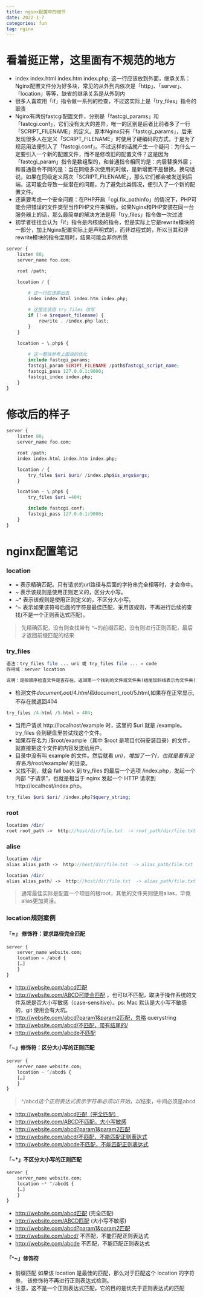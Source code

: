 ```yaml
---
title: nginx配置中的细节
date: 2022-1-7
categories: fun
tag: nginx
---
```


# 看着挺正常，这里面有不规范的地方

- index index.html index.htm index.php; 这一行应该放到外面，继承关系：Nginx配置文件分为好多块，常见的从外到内依次是「http」、「server」、「location」等等，缺省的继承关系是从外到内
- 很多人喜欢用「if」指令做一系列的检查，不过这实际上是「try_files」指令的职责
- Nginx有两份fastcgi配置文件，分别是「fastcgi_params」和「fastcgi.conf」，它们没有太大的差异，唯一的区别是后者比前者多了一行「SCRIPT_FILENAME」的定义。原本Nginx只有「fastcgi_params」，后来发现很多人在定义「SCRIPT_FILENAME」时使用了硬编码的方式，于是为了规范用法便引入了「fastcgi.conf」。不过这样的话就产生一个疑问：为什么一定要引入一个新的配置文件，而不是修改旧的配置文件？这是因为「fastcgi_param」指令是数组型的，和普通指令相同的是：内层替换外层；和普通指令不同的是：当在同级多次使用的时候，是新增而不是替换。换句话说，如果在同级定义两次「SCRIPT_FILENAME」，那么它们都会被发送到后端，这可能会导致一些潜在的问题，为了避免此类情况，便引入了一个新的配置文件。
- 还需要考虑一个安全问题：在PHP开启「cgi.fix_pathinfo」的情况下，PHP可能会把错误的文件类型当作PHP文件来解析。如果Nginx和PHP安装在同一台服务器上的话，那么最简单的解决方法是用「try_files」指令做一次过滤
- 初学者往往会认为「if」指令是内核级的指令，但是实际上它是rewrite模块的一部分，加上Nginx配置实际上是声明式的，而非过程式的，所以当其和非rewrite模块的指令混用时，结果可能会非你所愿

``` php
server {
    listen 80;
    server_name foo.com;

    root /path;

    location / {
    
        # 这一行应该挪出去
        index index.html index.htm index.php;

        # 这里应该用 try_files 改写
        if (!-e $request_filename) {
            rewrite . /index.php last;
        }
    }

    location ~ \.php$ {
    
        # 这一整块参考上面说的优化
        include fastcgi_params;
        fastcgi_param SCRIPT_FILENAME /path$fastcgi_script_name;
        fastcgi_pass 127.0.0.1:9000;
        fastcgi_index index.php;
    }
}
```

# 修改后的样子

``` php
server {
    listen 80;
    server_name foo.com;

    root /path;
    index index.html index.htm index.php;

    location / {
        try_files $uri $uri/ /index.php$is_args$args;
    }

    location ~ \.php$ {
        try_files $uri =404;

        include fastcgi.conf;
        fastcgi_pass 127.0.0.1:9000;
    }
}
```

# nginx配置笔记
### location
- = 表示精确匹配。只有请求的url路径与后面的字符串完全相等时，才会命中。
- ~ 表示该规则是使用正则定义的，区分大小写。
- ~* 表示该规则是使用正则定义的，不区分大小写。
- ^~ 表示如果该符号后面的字符是最佳匹配，采用该规则，不再进行后续的查找(不是一个正则表达式匹配)。
> 先精确匹配，没有则查找带有 ^~的前缀匹配，没有则进行正则匹配，最后才返回前缀匹配的结果


### try_files

``` php
语法：try_files file ... uri 或 try_files file ... = code
作用域：server location

说明：是按顺序检查文件是否存在，返回第一个找到的文件或文件夹(结尾加斜线表示为文件夹)，如果所有的文件或文件夹都找不到，会进行一个内部重定向到最后一个参数。
```

- 检测文件$document_root/4.html和$document_root/5.html,如果存在正常显示,不存在就返回404

``` php
try_files /4.html /5.html = 404;
```

- 当用户请求 http://localhost/example 时，这里的 $uri 就是 /example。 try_files 会到硬盘里尝试找这个文件。
- 如果存在名为 /$root/example（其中 $root 是项目代码安装目录）的文件，就直接把这个文件的内容发送给用户。
- 目录中没有叫 example 的文件。然后就看 $uri/，增加了一个 /，也就是看有没有名为 /$root/example/ 的目录。
- 又找不到，就会 fall back 到 try_files 的最后一个选项 /index.php，发起一个内部 “子请求”，也就是相当于 nginx 发起一个 HTTP 请求到 http://localhost/index.php。

``` php
try_files $uri $uri/ /index.php?$query_string;
```

### root

``` php
location /dir/ 
root root_path ->  http://host/dir/file.txt  -> root_path/dir/file.txt
```

### alise

``` php
location /dir
alias alias_path ->  http://host/dir/file.txt  -> alias_path/file.txt

location /dir/ 
alias alias_path/ ->  http://host/dir/file.txt  -> alias_path/file.txt

```

> 通常最佳实际是配置一个项目的根root，其他的文件夹则使用alias，毕竟alias更加灵活。

### location规则案例

#### 「=」 修饰符：要求路径完全匹配

``` php
server {
    server_name website.com;
    location = /abcd {
    […]
    }
}
```

- http://website.com/abcd匹配
- http://website.com/ABCD可能会匹配 ，也可以不匹配，取决于操作系统的文件系统是否大小写敏感（case-sensitive）。ps: Mac 默认是大小写不敏感的，git 使用会有大坑。
- http://website.com/abcd?param1&param2匹配，忽略 querystring
- http://website.com/abcd/不匹配，带有结尾的/
- http://website.com/abcde不匹配

#### 「~」修饰符：区分大小写的正则匹配

``` php
server {
    server_name website.com;
    location ~ ^/abcd$ {
    […]
    }
}
```

> ^/abcd$这个正则表达式表示字符串必须以/开始，以$结束，中间必须是abcd

- http://website.com/abcd匹配（完全匹配）
- http://website.com/ABCD不匹配，大小写敏感
- http://website.com/abcd?param1&param2匹配
- http://website.com/abcd/不匹配，不能匹配正则表达式
- http://website.com/abcde不匹配，不能匹配正则表达式

#### 「~*」不区分大小写的正则匹配

``` php
server {
    server_name website.com;
    location ~* ^/abcd$ {
    […]
    }
}
```

- http://website.com/abcd匹配 (完全匹配)
- http://website.com/ABCD匹配 (大小写不敏感)
- http://website.com/abcd?param1&param2匹配
- http://website.com/abcd/ 不匹配，不能匹配正则表达式
- http://website.com/abcde 不匹配，不能匹配正则表达式

#### 「^~」修饰符
- 前缀匹配 如果该 location 是最佳的匹配，那么对于匹配这个 location 的字符串， 该修饰符不再进行正则表达式检测。
- 注意，这不是一个正则表达式匹配，它的目的是优先于正则表达式的匹配